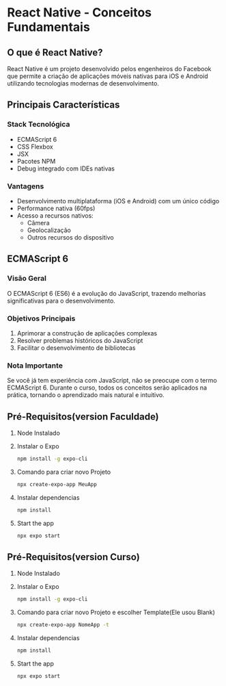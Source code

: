 # React Native - Conceitos Fundamentais

## O que é React Native?
React Native é um projeto desenvolvido pelos engenheiros do Facebook que permite a criação de aplicações móveis nativas para iOS e Android utilizando tecnologias modernas de desenvolvimento.

## Principais Características

### Stack Tecnológica
- ECMAScript 6
- CSS Flexbox
- JSX
- Pacotes NPM
- Debug integrado com IDEs nativas

### Vantagens
- Desenvolvimento multiplataforma (iOS e Android) com um único código
- Performance nativa (60fps)
- Acesso a recursos nativos:
  - Câmera
  - Geolocalização
  - Outros recursos do dispositivo

## ECMAScript 6

### Visão Geral
O ECMAScript 6 (ES6) é a evolução do JavaScript, trazendo melhorias significativas para o desenvolvimento.

### Objetivos Principais
1. Aprimorar a construção de aplicações complexas
2. Resolver problemas históricos do JavaScript
3. Facilitar o desenvolvimento de bibliotecas

### Nota Importante
Se você já tem experiência com JavaScript, não se preocupe com o termo ECMAScript 6. Durante o curso, todos os conceitos serão aplicados na prática, tornando o aprendizado mais natural e intuitivo.

## Pré-Requisitos(version Faculdade)

1. Node Instalado 

2. Instalar o Expo

   ```bash
   npm install -g expo-cli
   ```

3. Comando para criar novo Projeto   

   ```bash
   npx create-expo-app MeuApp
   ```

4. Instalar dependencias

   ```bash
   npm install
   ```

5. Start the app

   ```bash
   npx expo start
   ```

## Pré-Requisitos(version Curso)

1. Node Instalado 

2. Instalar o Expo

   ```bash
   npm install -g expo-cli
   ```

3. Comando para criar novo Projeto e escolher Template(Ele usou Blank)   

   ```bash
   npx create-expo-app NomeApp -t
   ```

4. Instalar dependencias

   ```bash
   npm install
   ```

5. Start the app

   ```bash
   npx expo start
   ```
   